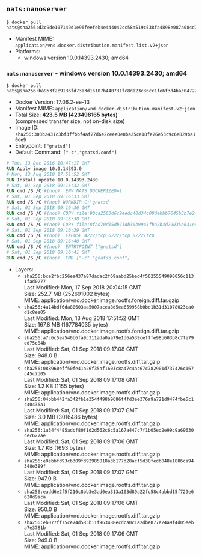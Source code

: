 ## `nats:nanoserver`

```console
$ docker pull nats@sha256:d3c9de107149d1e96feefeb4e444042cc58a519c538fa4898e087a084d714217
```

-	Manifest MIME: `application/vnd.docker.distribution.manifest.list.v2+json`
-	Platforms:
	-	windows version 10.0.14393.2430; amd64

### `nats:nanoserver` - windows version 10.0.14393.2430; amd64

```console
$ docker pull nats@sha256:ba953f2c9136fd73a3d16107b440731fc8da23c36cc1fe6f3d4bac047228b10f
```

-	Docker Version: 17.06.2-ee-13
-	Manifest MIME: `application/vnd.docker.distribution.manifest.v2+json`
-	Total Size: **423.5 MB (423498165 bytes)**  
	(compressed transfer size, not on-disk size)
-	Image ID: `sha256:303b2431c3bf3ffbbf4af27d6e2ceee0e8ba25ce18fe26e53c9c6e829ba10de9`
-	Entrypoint: `["gnatsd"]`
-	Default Command: `["-c","gnatsd.conf"]`

```dockerfile
# Tue, 13 Dec 2016 10:47:17 GMT
RUN Apply image 10.0.14393.0
# Mon, 13 Aug 2018 17:51:52 GMT
RUN Install update 10.0.14393.2430
# Sat, 01 Sep 2018 09:16:32 GMT
RUN cmd /S /C #(nop)  ENV NATS_DOCKERIZED=1
# Sat, 01 Sep 2018 09:16:33 GMT
RUN cmd /S /C #(nop) WORKDIR C:\gnatsd
# Sat, 01 Sep 2018 09:16:36 GMT
RUN cmd /S /C #(nop) COPY file:90ca2563d6c9eedc40d34c00debbb7645b3b7e24610045e812635873dead38c0 in gnatsd.exe 
# Sat, 01 Sep 2018 09:16:38 GMT
RUN cmd /S /C #(nop) COPY file:8fad70d15db71db30b9945fba2b3d29035a631ee4fe410e797aef6981c2a1879 in gnatsd.conf 
# Sat, 01 Sep 2018 09:16:39 GMT
RUN cmd /S /C #(nop)  EXPOSE 4222/tcp 6222/tcp 8222/tcp
# Sat, 01 Sep 2018 09:16:40 GMT
RUN cmd /S /C #(nop)  ENTRYPOINT ["gnatsd"]
# Sat, 01 Sep 2018 09:16:41 GMT
RUN cmd /S /C #(nop)  CMD ["-c" "gnatsd.conf"]
```

-	Layers:
	-	`sha256:bce2fbc256ea437a87dadac2f69aabd25bed4f56255549090056c1131fad0277`  
		Last Modified: Mon, 17 Sep 2018 20:04:15 GMT  
		Size: 252.7 MB (252691002 bytes)  
		MIME: application/vnd.docker.image.rootfs.foreign.diff.tar.gzip
	-	`sha256:4a14bdf6da80603aa5007acea8d5ea659958b0bd1b31d31078023ca0d1c8ee05`  
		Last Modified: Mon, 13 Aug 2018 17:51:52 GMT  
		Size: 167.8 MB (167784035 bytes)  
		MIME: application/vnd.docker.image.rootfs.foreign.diff.tar.gzip
	-	`sha256:a7c6c5ea540b6fa9c311ada0aa79e1d6a539cefffe98b603b8c7fe79ed75c84b`  
		Last Modified: Sat, 01 Sep 2018 09:17:08 GMT  
		Size: 948.0 B  
		MIME: application/vnd.docker.image.rootfs.diff.tar.gzip
	-	`sha256:088960eff50fe41a26f35af1603c8a47c4ac67c782901d737426c167c45c7d05`  
		Last Modified: Sat, 01 Sep 2018 09:17:08 GMT  
		Size: 1.2 KB (1155 bytes)  
		MIME: application/vnd.docker.image.rootfs.diff.tar.gzip
	-	`sha256:04bbb442fa342fb1e354f498b9686f4fd3ee376a9a721d9474fbe5c1c40436a1`  
		Last Modified: Sat, 01 Sep 2018 09:17:07 GMT  
		Size: 3.0 MB (3016486 bytes)  
		MIME: application/vnd.docker.image.rootfs.diff.tar.gzip
	-	`sha256:1a34f4485adcf80f1d2d562c6c5a167a447c7f1b05ed2e99c9a69630cec627ae`  
		Last Modified: Sat, 01 Sep 2018 09:17:06 GMT  
		Size: 1.7 KB (1693 bytes)  
		MIME: application/vnd.docker.image.rootfs.diff.tar.gzip
	-	`sha256:e0ebbfd93cb309fd92985818a3b177d28acf5d38fedb048e1886ca94348e389f`  
		Last Modified: Sat, 01 Sep 2018 09:17:07 GMT  
		Size: 947.0 B  
		MIME: application/vnd.docker.image.rootfs.diff.tar.gzip
	-	`sha256:eadd6e2f5f216c8bb3e3ad0ea313a103d89a22fc58c4abbd15f729e6620d9aca`  
		Last Modified: Sat, 01 Sep 2018 09:17:06 GMT  
		Size: 950.0 B  
		MIME: application/vnd.docker.image.rootfs.diff.tar.gzip
	-	`sha256:eb077ff75ce74d583b11f963488ecdca0c1a2dbe877e24a9f4d05eeba7e3781b`  
		Last Modified: Sat, 01 Sep 2018 09:17:06 GMT  
		Size: 949.0 B  
		MIME: application/vnd.docker.image.rootfs.diff.tar.gzip
